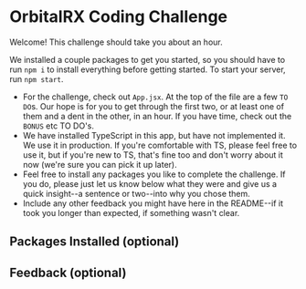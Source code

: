 # OrbitalRX Coding Challenge

Welcome! This challenge should take you about an hour. 

We installed a couple packages to get you started, so you should have to run `npm i` to install everything before getting started. To start your server, run `npm start`.

- For the challenge, check out `App.jsx`. At the top of the file are a few `TO DO`s. Our hope is for you to get through the first two, or at least one of them and a dent in the other, in an hour. If you have time, check out the `BONUS` etc TO DO's. 
- We have installed TypeScript in this app, but have not implemented it. We use it in production. If you're comfortable with TS, please feel free to use it, but if you're new to TS, that's fine too and don't worry about it now (we're sure you can pick it up later).
- Feel free to install any packages you like to complete the challenge. If you do, please just let us know below what they were and give us a quick insight--a sentence or two--into why you chose them. 
- Include any other feedback you might have here in the README--if it took you longer than expected, if something wasn't clear. 

## Packages Installed (optional)

## Feedback (optional)


